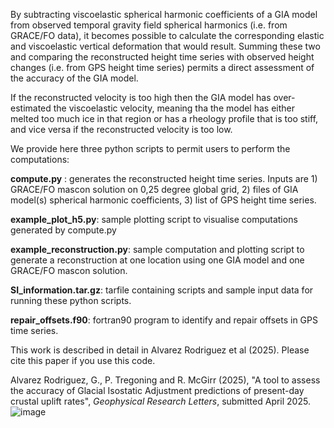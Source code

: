 By subtracting viscoelastic spherical harmonic coefficients of a GIA model from observed temporal gravity field spherical harmonics (i.e. from GRACE/FO data), it becomes possible to calculate the corresponding elastic and viscoelastic vertical deformation that would result. Summing these two and comparing the reconstructed height time series with observed height changes (i.e. from GPS height time series) permits a direct assessment of the accuracy of the GIA model.

If the reconstructed velocity is too high then the GIA model has over-estimated the viscoelastic velocity, meaning tha the model has either melted too much ice in that region or has a rheology profile that is too stiff, and vice versa if the reconstructed velocity is too low.

We provide here three python scripts to permit users to perform the computations:

**compute.py** : generates the reconstructed height time series. Inputs are 1) GRACE/FO mascon solution on 0,25 degree global grid, 2) files of GIA model(s) spherical harmonic coefficients, 3) list of GPS height time series.

**example_plot_h5.py**: sample plotting script to visualise computations generated by compute.py

**example_reconstruction.py**: sample computation and plotting script to generate a reconstruction at one location using one GIA model and one GRACE/FO mascon solution.

**SI_information.tar.gz**: tarfile containing scripts and sample input data for running these python scripts.

**repair_offsets.f90**: fortran90 program to identify and repair offsets in GPS time series.

This work is described in detail in Alvarez Rodriguez et al (2025). Please cite this paper if you use this code.


Alvarez Rodriguez, G., P. Tregoning and R. McGirr (2025), "A tool to assess the accuracy of Glacial Isostatic Adjustment predictions of present-day crustal uplift rates", _Geophysical Research Letters_, submitted April 2025.
![image](https://github.com/user-attachments/assets/dabf6e1e-af1e-4812-9320-79dbb1fb072d)
